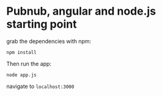 # Pubnub, angular and node.js starting point

grab the dependencies with npm:

    npm install

Then run the app:

    node app.js

navigate to `localhost:3000`